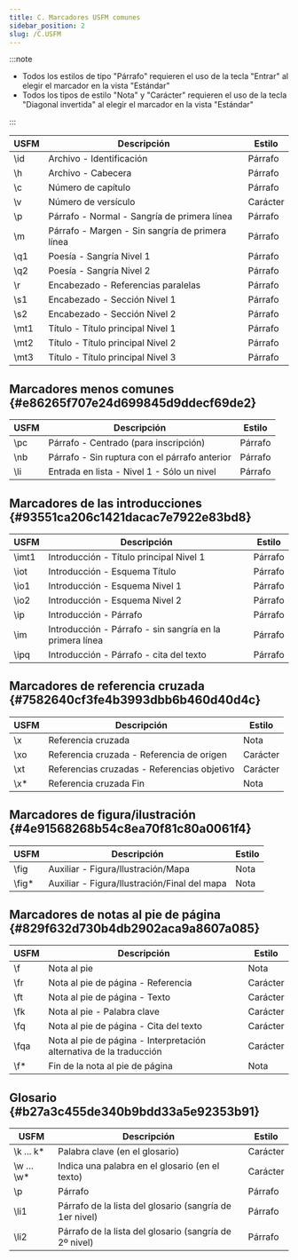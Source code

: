 ```yaml
---
title: C. Marcadores USFM comunes
sidebar_position: 2
slug: /C.USFM
---
```




:::note

- Todos los estilos de tipo "Párrafo" requieren el uso de la tecla "Entrar" al elegir el marcador en la vista "Estándar"
- Todos los tipos de estilo "Nota" y "Carácter" requieren el uso de la tecla "Diagonal invertida" al elegir el marcador en la vista "Estándar"

:::


| USFM  | Descripción                                     | Estilo   |
| ----- | ----------------------------------------------- | -------- |
| \id  | Archivo - Identificación                        | Párrafo  |
| \h   | Archivo - Cabecera                              | Párrafo  |
| \c   | Número de capítulo                              | Párrafo  |
| \v   | Número de versículo                             | Carácter |
| \p   | Párrafo - Normal - Sangría de primera línea     | Párrafo  |
| \m   | Párrafo - Margen - Sin sangría de primera línea | Párrafo  |
| \q1  | Poesía - Sangría Nivel 1                        | Párrafo  |
| \q2  | Poesía - Sangría Nivel 2                        | Párrafo  |
| \r   | Encabezado - Referencias paralelas              | Párrafo  |
| \s1  | Encabezado - Sección Nivel 1                    | Párrafo  |
| \s2  | Encabezado - Sección Nivel 2                    | Párrafo  |
| \mt1 | Título - Título principal Nivel 1               | Párrafo  |
| \mt2 | Título - Título principal Nivel 2               | Párrafo  |
| \mt3 | Título - Título principal Nivel 3               | Párrafo  |


## Marcadores menos comunes {#e86265f707e24d699845d9ddecf69de2}


| USFM | Descripción                                   | Estilo  |
| ---- | --------------------------------------------- | ------- |
| \pc | Párrafo - Centrado (para inscripción)         | Párrafo |
| \nb | Párrafo - Sin ruptura con el párrafo anterior | Párrafo |
| \li | Entrada en lista - Nivel 1 - Sólo un nivel    | Párrafo |


## Marcadores de las introducciones {#93551ca206c1421dacac7e7922e83bd8}


| USFM   | Descripción                                              | Estilo  |
| ------ | -------------------------------------------------------- | ------- |
| \imt1 | Introducción - Título principal Nivel 1                  | Párrafo |
| \iot  | Introducción - Esquema Título                            | Párrafo |
| \io1  | Introducción - Esquema Nivel 1                           | Párrafo |
| \io2  | Introducción - Esquema Nivel 2                           | Párrafo |
| \ip   | Introducción - Párrafo                                   | Párrafo |
| \im   | Introducción - Párrafo - sin sangría en la primera línea | Párrafo |
| \ipq  | Introducción - Párrafo - cita del texto                  | Párrafo |


## Marcadores de referencia cruzada {#7582640cf3fe4b3993dbb6b460d40d4c}


| USFM | Descripción                                 | Estilo   |
| ---- | ------------------------------------------- | -------- |
| \x  | Referencia cruzada                          | Nota     |
| \xo | Referencia cruzada - Referencia de origen   | Carácter |
| \xt | Referencias cruzadas - Referencias objetivo | Carácter |
| \x* | Referencia cruzada Fin                      | Nota     |


## Marcadores de figura/ilustración {#4e91568268b54c8ea70f81c80a0061f4}


| USFM   | Descripción                                  | Estilo |
| ------ | -------------------------------------------- | ------ |
| \fig  | Auxiliar - Figura/Ilustración/Mapa           | Nota   |
| \fig* | Auxiliar - Figura/Ilustración/Final del mapa | Nota   |


## Marcadores de notas al pie de página {#829f632d730b4db2902aca9a8607a085}


| USFM  | Descripción                                                         | Estilo   |
| ----- | ------------------------------------------------------------------- | -------- |
| \f   | Nota al pie                                                         | Nota     |
| \fr  | Nota al pie de página - Referencia                                  | Carácter |
| \ft  | Nota al pie de página - Texto                                       | Carácter |
| \fk  | Nota al pie - Palabra clave                                         | Carácter |
| \fq  | Nota al pie de página - Cita del texto                              | Carácter |
| \fqa | Nota al pie de página - Interpretación alternativa de la traducción | Carácter |
| \f*  | Fin de la nota al pie de página                                     | Nota     |


## Glosario {#b27a3c455de340b9bdd33a5e92353b91}


| USFM       | Descripción                                             | Estilo   |
| ---------- | ------------------------------------------------------- | -------- |
| \k ... k* | Palabra clave (en el glosario)                          | Carácter |
| \w … \w* | Indica una palabra en el glosario (en el texto)         | Carácter |
| \p        | Párrafo                                                 | Párrafo  |
| \li1      | Párrafo de la lista del glosario (sangría de 1er nivel) | Párrafo  |
| \li2      | Párrafo de la lista del glosario (sangría de 2º nivel)  | Párrafo  |

